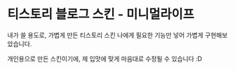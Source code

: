 # 티스토리 블로그 스킨 - 미니멀라이프
내가 쓸 용도로, 가볍게 만든 티스토리 스킨
나에게 필요한 기능만 넣어 가볍게 구현해보았습니다.   

개인용으로 만든 스킨이기에, 제 입맛에 맞게 마음대로 수정될 수 있습니다 :D 
